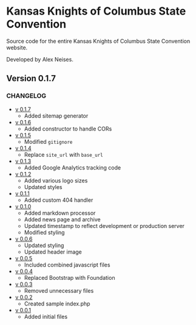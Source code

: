 # Kansas Knights of Columbus State Convention
Source code for the entire Kansas Knights of Columbus State Convention website.

Developed by Alex Neises.

## Version 0.1.7

### CHANGELOG
* [v 0.1.7](https://github.com/AlexNeises/Knights-Convention/releases/tag/0.1.7)
    - Added sitemap generator
* [v 0.1.6](https://github.com/AlexNeises/Knights-Convention/releases/tag/0.1.6)
    - Added constructor to handle CORs
* [v 0.1.5](https://github.com/AlexNeises/Knights-Convention/releases/tag/0.1.5)
    - Modified `gitignore`
* [v 0.1.4](https://github.com/AlexNeises/Knights-Convention/releases/tag/0.1.4)
    - Replace `site_url` with `base_url`
* [v 0.1.3](https://github.com/AlexNeises/Knights-Convention/releases/tag/0.1.3)
    - Added Google Analytics tracking code
* [v 0.1.2](https://github.com/AlexNeises/Knights-Convention/releases/tag/0.1.2)
    - Added various logo sizes
    - Updated styles
* [v 0.1.1](https://github.com/AlexNeises/Knights-Convention/releases/tag/0.1.1)
    - Added custom 404 handler
* [v 0.1.0](https://github.com/AlexNeises/Knights-Convention/releases/tag/0.1.0)
    - Added markdown processor
    - Added news page and archive
    - Updated timestamp to reflect development or production server
    - Modified styling
* [v 0.0.6](https://github.com/AlexNeises/Knights-Convention/releases/tag/0.0.6)
    - Updated styling
    - Updated header image
* [v 0.0.5](https://github.com/AlexNeises/Knights-Convention/releases/tag/0.0.5)
    - Included combined javascript files
* [v 0.0.4](https://github.com/AlexNeises/Knights-Convention/releases/tag/0.0.4)
    - Replaced Bootstrap with Foundation
* [v 0.0.3](https://github.com/AlexNeises/Knights-Convention/releases/tag/0.0.3)
    - Removed unnecessary files
* [v 0.0.2](https://github.com/AlexNeises/Knights-Convention/releases/tag/0.0.2)
    - Created sample index.php
* [v 0.0.1](https://github.com/AlexNeises/Knights-Convention/releases/tag/0.0.1)
    - Added initial files